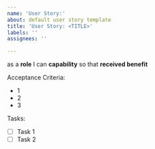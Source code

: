 ```yaml
---
name: 'User Story:'
about: default user story template
title: 'User Story: <TITLE>'
labels: ''
assignees: ''

---
```


as a **role** I can **capability** so that **received benefit**

Acceptance Criteria:
- 1
- 2
- 3

Tasks:
- [ ] Task 1
- [ ] Task 2
